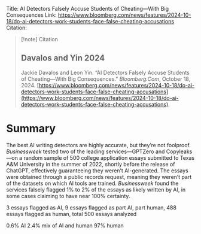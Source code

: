 Title: AI Detectors Falsely Accuse Students of Cheating—With Big Consequences
Link: https://www.bloomberg.com/news/features/2024-10-18/do-ai-detectors-work-students-face-false-cheating-accusations
Citation: 
> [!note] Citation
> ## Davalos and Yin 2024
> Jackie Davalos and Leon Yin. “AI Detectors Falsely Accuse Students of Cheating—With Big Consequences.” _Bloomberg.Com_, October 18, 2024. [https://www.bloomberg.com/news/features/2024-10-18/do-ai-detectors-work-students-face-false-cheating-accusations](https://www.bloomberg.com/news/features/2024-10-18/do-ai-detectors-work-students-face-false-cheating-accusations).

# Summary
The best AI writing detectors are highly accurate, but they’re not foolproof. _Businessweek_ tested two of the leading services—GPTZero and Copyleaks—on a random sample of 500 college application essays submitted to Texas A&M University in the summer of 2022, shortly before the release of ChatGPT, effectively guaranteeing they weren’t AI-generated. The essays were obtained through a public records request, meaning they weren’t part of the datasets on which AI tools are trained. _Businessweek_ found the services falsely flagged 1% to 2% of the essays as likely written by AI, in some cases claiming to have near 100% certainty.

3 essays flagged as AI, 9 essays flagged as part AI, part human, 488 essays flagged as human, total 500 essays analyzed

0.6% AI
2.4% mix of AI and human
97% human

